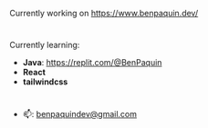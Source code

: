 Currently working on https://www.benpaquin.dev/
#
Currently learning: 
- **Java**: https://replit.com/@BenPaquin
- **React** 
- **tailwindcss**
#
- 📫: benpaquindev@gmail.com
